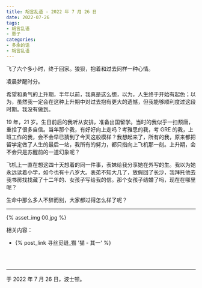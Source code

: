 ```yaml
---
title: 胡言乱语 - 2022 年 7 月 26 日
date: 2022-07-26
tags:
- 胡言乱语
- 惠子
categories:
- 多余的话
- 胡言乱语
---
```


飞了六个多小时，终于回家。狼狈，抱着和过去同样一种心情。

凌晨梦醒时分。

希望和勇气的上升期，半年以前，我真是这么想，以为，人生终于开始有起色；以为，虽然我一定会在这种上升期中对过去抱有更大的遗憾，但我能够顺利度过这段时期。我没有做到。

19 年，21 岁。生日前后的我听从安排，准备出国留学。当时的我似乎一扫颓唐，重拾了很多自信。当年那个我，有好好向上走吗？考雅思的我，考 GRE 的我，上班工作的我，会不会早已猜到了今天这般模样？我想起来了，所有的我，原来都把留学定做了人生的最后一站，我所有的努力，都只指向上飞机那一刻。上升期，会不会只是苏醒前的一道幻象呢？

飞机上一直在想这四十天想着的同一件事，表妹给我分享她在外写的生。我以为她永远读着小学，如今也有十八岁大。表弟不知大几了，放假回了长沙，我拜托他去我书房找找藏了十二年的、女孩子写给我的信。那个女孩子结婚了吗，现在在哪里呢？

生命中那么多人不辞而别，大家都过得怎么样了呢？

------

{% asset_img 00.jpg %}

相关内容：

- {% post_link 寻丝觅缝_猫 '猫 - 其一' %}

<br>

<br>

------

于 2022 年 7 月 26 日，波士顿。
